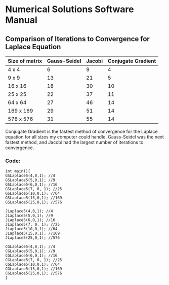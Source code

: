 # Numerical Solutions Software Manual

## Comparison of Iterations to Convergence for Laplace Equation

Size of matrix | Gauss-Seidel | Jacobi | Conjugate Gradient 
------------ | ------------- | ------------- | -------------
4 x 4 | 6| 9 | 4
9 x 9 | 13 | 21 | 5
16 x 16 | 18 | 30 | 10
25 x 25 | 22 | 37 | 11 
64 x 64 | 27 | 46 | 14 
169 x 169 | 29 | 51 | 14 
576 x 576 | 31 | 55 | 14 

Conjugate Gradient is the fastest method of convergence for the Laplace equation for all sizes my computer could handle. Gauss-Seidel was the next fastest method, and Jacobi had the largest number of iterations to convergence. 


### Code:
```
int main(){
GSLaplace5(4,0,1); //4
GSLaplace5(5,0,1); //9
GSLaplace5(6,0,1); //16
GSLaplace5(7, 0, 1); //25
GSLaplace5(10,0,1); //64
GSLaplace5(15,0,1); //169
GSLaplace5(25,0,1); //576

JLaplace5(4,0,1); //4
JLaplace5(5,0,1); //9
JLaplace5(6,0,1); //16
JLaplace5(7, 0, 1); //25
JLaplace5(10,0,1); //64
JLaplace5(15,0,1); //169
JLaplace5(25,0,1); //576

CGLaplace5(4,0,1); //4
CGLaplace5(5,0,1); //9
CGLaplace5(6,0,1); //16
CGLaplace5(7, 0, 1); //25
CGLaplace5(10,0,1); //64
CGLaplace5(15,0,1); //169
CGLaplace5(25,0,1); //576
}
```

